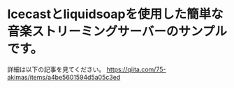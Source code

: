 # Icecastとliquidsoapを使用した簡単な音楽ストリーミングサーバーのサンプルです。
詳細は以下の記事を見てください。
https://qiita.com/75-akimas/items/a4be5601594d5a05c3ed

